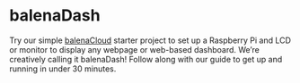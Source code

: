 # balenaDash

Try our simple [balenaCloud](https://www.balena.io/cloud) starter project to set up a Raspberry Pi and LCD or monitor to display any webpage or web-based dashboard. We’re creatively calling it balenaDash! Follow along with our guide to get up and running in under 30 minutes.


